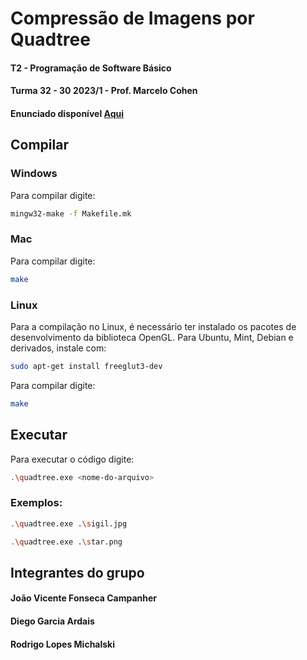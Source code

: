# Compressão de Imagens por Quadtree
#### T2 - Programação de Software Básico
#### Turma 32 - 30 2023/1 - Prof. Marcelo Cohen

#### Enunciado disponível [Aqui](https://mflash.github.io/progswb2/trab/t2-231-xhvnvbrgydfvh/index.html)

## Compilar
### Windows
Para compilar digite:
```bash
mingw32-make -f Makefile.mk
```

### Mac
Para compilar digite:
```bash
make
```
### Linux

Para a compilação no Linux, é necessário ter instalado os pacotes de desenvolvimento da biblioteca OpenGL. Para Ubuntu, Mint, Debian e derivados, instale com:
```bash
sudo apt-get install freeglut3-dev
```
Para compilar digite:
```bash
make
```

## Executar

Para executar o código digite:
```bash
.\quadtree.exe <nome-do-arquivo>
```

### Exemplos:

```bash
.\quadtree.exe .\sigil.jpg  
```

```bash
.\quadtree.exe .\star.png  
```

## Integrantes do grupo

#### João Vicente Fonseca Campanher

#### Diego Garcia Ardais

#### Rodrigo Lopes Michalski
